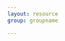 ```yaml
---
layout: resource
group: groupname

---
```

<!-- General resources go here -->

<!-- #### Beginner -->

<!-- #### Intermediate -->

<!-- #### Advanced -->

<!-- #### Jedi -->
